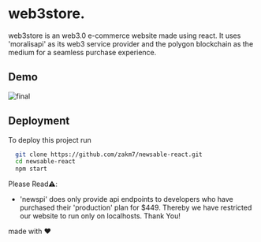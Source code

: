 
# web3store.

web3store is an web3.0 e-commerce website made using react. It uses 'moralisapi' as its web3 service provider and the polygon blockchain as the medium for a seamless purchase experience.




## Demo

![final]([https://user-images.githubusercontent.com/73174780/194040530-dc1fc137-fd60-4e20-a1c5-edc4d25d138c.gi](https://github.com/zakm7/FYProject-Grp12/blob/main/Home.png)f)

## Deployment

To deploy this project run

```bash
  git clone https://github.com/zakm7/newsable-react.git
  cd newsable-react
  npm start
```

Please Read⚠️:
- 'newspi' does only provide api endpoints to developers who have purchased their 'production' plan for $449. Thereby we have restricted our website to run only on localhosts. Thank You!


made with ❤️
